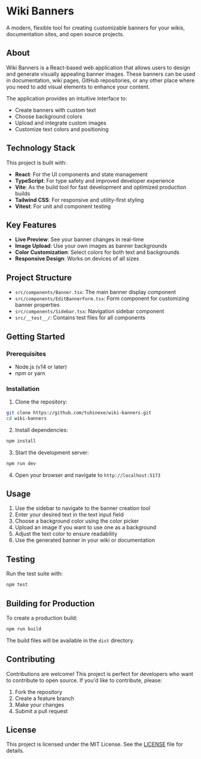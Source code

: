 # Wiki Banners

A modern, flexible tool for creating customizable banners for your wikis, documentation sites, and open source projects.

## About

Wiki Banners is a React-based web application that allows users to design and generate visually appealing banner images. These banners can be used in documentation, wiki pages, GitHub repositories, or any other place where you need to add visual elements to enhance your content.

The application provides an intuitive interface to:

- Create banners with custom text
- Choose background colors
- Upload and integrate custom images
- Customize text colors and positioning

## Technology Stack

This project is built with:

- **React**: For the UI components and state management
- **TypeScript**: For type safety and improved developer experience
- **Vite**: As the build tool for fast development and optimized production builds
- **Tailwind CSS**: For responsive and utility-first styling
- **Vitest**: For unit and component testing

## Key Features

- **Live Preview**: See your banner changes in real-time
- **Image Upload**: Use your own images as banner backgrounds
- **Color Customization**: Select colors for both text and backgrounds
- **Responsive Design**: Works on devices of all sizes

## Project Structure

- `src/components/Banner.tsx`: The main banner display component
- `src/components/EditBannerForm.tsx`: Form component for customizing banner properties
- `src/components/Sidebar.tsx`: Navigation sidebar component
- `src/__test__/`: Contains test files for all components

## Getting Started

### Prerequisites

- Node.js (v14 or later)
- npm or yarn

### Installation

1. Clone the repository:

```bash
git clone https://github.com/tuhinexe/wiki-banners.git
cd wiki-banners
```

2. Install dependencies:

```bash
npm install
```

3. Start the development server:

```bash
npm run dev
```

4. Open your browser and navigate to `http://localhost:5173`

## Usage

1. Use the sidebar to navigate to the banner creation tool
2. Enter your desired text in the text input field
3. Choose a background color using the color picker
4. Upload an image if you want to use one as a background
5. Adjust the text color to ensure readability
6. Use the generated banner in your wiki or documentation

## Testing

Run the test suite with:

```bash
npm test
```

## Building for Production

To create a production build:

```bash
npm run build
```

The build files will be available in the `dist` directory.

## Contributing

Contributions are welcome! This project is perfect for developers who want to contribute to open source. If you'd like to contribute, please:

1. Fork the repository
2. Create a feature branch
3. Make your changes
4. Submit a pull request

## License

This project is licensed under the MIT License. See the [LICENSE](LICENSE) file for details.

